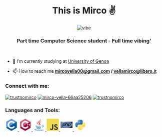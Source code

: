<div align="center">
  <h1 align="center"> This is Mirco ✌️ </h1>

  ![vibe](https://media4.giphy.com/media/F9hQLAVhWnL56/giphy.gif?cid=ecf05e47pg29j39fxcass24z7ztpluwde8aga4bpqqjfa4oy&rid=giphy.gif&ct=g)
  
  <h3 align="center"> Part time Computer Science student - Full time vibing' </h3>
  
</div>
<br>

- 🌱 I’m currently studying at [University of Genoa](https://unige.it/en/)

- 📫 How to reach me **mircovella00@gmail.com / vellamirco@libero.it**

<h3 align="left">Connect with me:</h3>
<p align="left">
<a href="https://twitter.com/trustnomirco" target="blank"><img align="center" src="https://raw.githubusercontent.com/rahuldkjain/github-profile-readme-generator/master/src/images/icons/Social/twitter.svg" alt="trustnomirco" height="30" width="40" /></a>
<a href="https://linkedin.com/in/mirco-vella-66aa25206" target="blank"><img align="center" src="https://raw.githubusercontent.com/rahuldkjain/github-profile-readme-generator/master/src/images/icons/Social/linked-in-alt.svg" alt="mirco-vella-66aa25206" height="30" width="40" /></a>
<a href="https://instagram.com/trustnomirco" target="blank"><img align="center" src="https://raw.githubusercontent.com/rahuldkjain/github-profile-readme-generator/master/src/images/icons/Social/instagram.svg" alt="trustnomirco" height="30" width="40" /></a>
</p>

<h3 align="left">Languages and Tools:</h3>
<p align="left"> 
  <a href="https://www.cprogramming.com/" target="_blank" rel="noreferrer"> <img src="https://raw.githubusercontent.com/devicons/devicon/master/icons/c/c-original.svg" alt="c" width="40" height="40"/> </a> <a href="https://www.w3schools.com/cpp/" target="_blank" rel="noreferrer"> <img src="https://raw.githubusercontent.com/devicons/devicon/master/icons/cplusplus/cplusplus-original.svg" alt="cplusplus" width="40" height="40"/> </a> <a href="https://www.java.com" target="_blank" rel="noreferrer"> <img src="https://raw.githubusercontent.com/devicons/devicon/master/icons/java/java-original.svg" alt="java" width="40" height="40"/> </a> 
  <a href="https://developer.mozilla.org/en-US/docs/Web/JavaScript" target="_blank" rel="noreferrer"> <img src="https://raw.githubusercontent.com/devicons/devicon/master/icons/javascript/javascript-original.svg" alt="javascript" width="40" height="40"/> </a> <a href="https://www.php.net" target="_blank" rel="noreferrer"> <img src="https://raw.githubusercontent.com/devicons/devicon/master/icons/php/php-original.svg" alt="php" width="40" height="40"/> </a> 
  <a href="https://www.python.org" target="_blank" rel="noreferrer"> <img src="https://raw.githubusercontent.com/devicons/devicon/master/icons/python/python-original.svg" alt="python" width="40" height="40"/> </a> 
</p>
